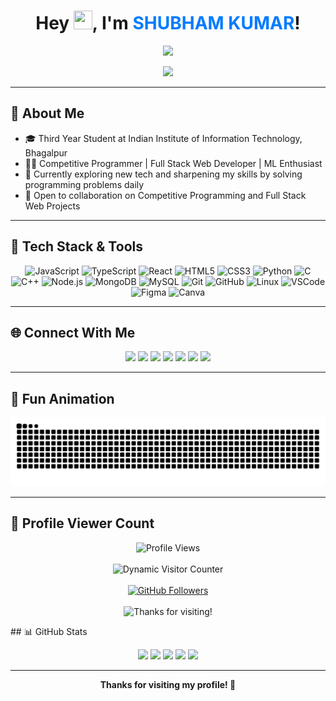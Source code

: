 <h1 align="center">Hey <img src="https://media.giphy.com/media/hvRJCLFzcasrR4ia7z/giphy.gif" height="30" width="30">, I'm <span style="color: #007bff;">SHUBHAM KUMAR</span>!</h1>

<p align="center">
  <img src="https://readme-typing-svg.herokuapp.com?center=true&lines=Competitive+Programmer;Full-Stack+Developer;AI/ML+Enthusiast;Always+curious...&color=007bff&size=22" />
</p>

<p align="center">
  <img src="https://media.giphy.com/media/LaVp0AyqR5bGsC5Cbm/giphy.gif" width="200"/>
</p>

---

## 💫 About Me

- 🎓 Third Year Student at Indian Institute of Information Technology, Bhagalpur
- 👨‍💻 Competitive Programmer | Full Stack Web Developer | ML Enthusiast
- 🌱 Currently exploring new tech and sharpening my skills by solving programming problems daily
- 🤝 Open to collaboration on Competitive Programming and Full Stack Web Projects

---

## 🚀 Tech Stack & Tools

<p align="center">
  <img src="https://cdn.jsdelivr.net/gh/devicons/devicon/icons/javascript/javascript-original.svg" height="30" alt="JavaScript"/>
  <img src="https://cdn.jsdelivr.net/gh/devicons/devicon/icons/typescript/typescript-original.svg" height="30" alt="TypeScript"/>
  <img src="https://cdn.jsdelivr.net/gh/devicons/devicon/icons/react/react-original.svg" height="30" alt="React"/>
  <img src="https://cdn.jsdelivr.net/gh/devicons/devicon/icons/html5/html5-original.svg" height="30" alt="HTML5"/>
  <img src="https://cdn.jsdelivr.net/gh/devicons/devicon/icons/css3/css3-original.svg" height="30" alt="CSS3"/>
  <img src="https://cdn.jsdelivr.net/gh/devicons/devicon/icons/python/python-original.svg" height="30" alt="Python"/>
  <img src="https://cdn.jsdelivr.net/gh/devicons/devicon/icons/c/c-original.svg" height="30" alt="C"/>
  <img src="https://cdn.jsdelivr.net/gh/devicons/devicon/icons/cplusplus/cplusplus-original.svg" height="30" alt="C++"/>
  <img src="https://cdn.jsdelivr.net/gh/devicons/devicon/icons/nodejs/nodejs-original.svg" height="30" alt="Node.js"/>
  <img src="https://cdn.jsdelivr.net/gh/devicons/devicon/icons/mongodb/mongodb-original.svg" height="30" alt="MongoDB"/>
  <img src="https://cdn.jsdelivr.net/gh/devicons/devicon/icons/mysql/mysql-original.svg" height="30" alt="MySQL"/>
  <img src="https://cdn.jsdelivr.net/gh/devicons/devicon/icons/git/git-original.svg" height="30" alt="Git"/>
  <img src="https://cdn.jsdelivr.net/gh/devicons/devicon/icons/github/github-original.svg" height="30" alt="GitHub"/>
  <img src="https://cdn.jsdelivr.net/gh/devicons/devicon/icons/linux/linux-original.svg" height="30" alt="Linux"/>
  <img src="https://cdn.jsdelivr.net/gh/devicons/devicon/icons/vscode/vscode-original.svg" height="30" alt="VSCode"/>
  <img src="https://cdn.jsdelivr.net/gh/devicons/devicon/icons/figma/figma-original.svg" height="30" alt="Figma"/>
  <img src="https://cdn.jsdelivr.net/gh/devicons/devicon/icons/canva/canva-original.svg" height="30" alt="Canva"/>
</p>

---

## 🌐 Connect With Me

<p align="center">
  <a href="https://www.linkedin.com/in/04shubham07/"><img src="https://img.shields.io/badge/LinkedIn-0077B5?style=for-the-badge&logo=linkedin&logoColor=white"></a>
  <a href="https://discord.com/users/"><img src="https://img.shields.io/badge/Discord-7289DA?style=for-the-badge&logo=discord&logoColor=white"></a>
  <a href="https://www.instagram.com/10.shubham.11"><img src="https://img.shields.io/badge/Instagram-E4405F?style=for-the-badge&logo=instagram&logoColor=white"></a>
  <a href="https://leetcode.com/shubham040711/"><img src="https://img.shields.io/badge/LeetCode-FFA116?style=for-the-badge&logo=leetCode&logoColor=white"></a>
  <a href="https://codeforces.com/profile/shubham040711"><img src="https://img.shields.io/badge/CodeForces-1F65B4?style=for-the-badge&logo=codeforces&logoColor=white"></a>
  <a href="https://www.codechef.com/users/badmos_coder"><img src="https://img.shields.io/badge/CodeChef-5B4638?style=for-the-badge&logo=codechef&logoColor=white"></a>
  <a href="mailto:shubham040711@gmail.com?subject=Hello%20Shubham,%20From%20Github"><img src="https://img.shields.io/badge/Gmail-D14836?style=for-the-badge&logo=gmail&logoColor=white"></a>
</p>

---

## 🐍 Fun Animation

<p align="center">
  <img src="https://github.com/siddiq0611/git_repo/blob/main/grid_snake.svg"/>
</p>

---

## 👀 Profile Viewer Count

<p align="center">
  <!-- Enhanced Komarev badge with emoji, correct URL encoding -->
  <img src="https://komarev.com/ghpvc/?username=04shubham7&label=👁️%20Profile%20Views&color=43E0FF&style=for-the-badge" alt="Profile Views"/>
  <br><br>
  <!-- Animated loli counter (fun avatars, live) -->
  <img src="https://count.getloli.com/get/@04shubham7?theme=moebooru" alt="Dynamic Visitor Counter"/>
  <br><br>
  <!-- Followers badge, centered -->
  <a href="https://github.com/04shubham7?tab=followers">
    <img src="https://img.shields.io/github/followers/04shubham7?label=Followers&style=social" alt="GitHub Followers"/>
  </a>
  <br><br>
  <!-- Animated typing SVG, centered and spaced -->
  <img src="https://readme-typing-svg.demolab.com?font=Fira+Code&weight=600&duration=2000&pause=1000&color=43E0FF&width=435&lines=Thanks+for+visiting+my+profile!" alt="Thanks for visiting!"/>
</p>
## 📊 GitHub Stats

<p align="center">
  <img src="https://github-readme-stats.vercel.app/api/top-langs/?username=04shubham7&theme=great-gatsby&hide_border=false&include_all_commits=false&count_private=true&layout=compact"/>
  <img src="https://github-readme-stats.vercel.app/api?username=04shubham7&theme=great-gatsby&hide_border=false&include_all_commits=false&count_private=true"/>
  <img src="https://github-readme-streak-stats.herokuapp.com/?user=04shubham7&theme=great-gatsby&hide_border=false"/>
  <img src="https://leetcard.jacoblin.cool/shubham040711?theme=dark&font=Kaisei%20HarunoUmi&ext=contest"/>
  <img src="https://codeforces-readme-stats.vercel.app/api/card?username=shubham040711&theme=aura&disable_animations=false&show_icons=true&force_username=true"/>
</p>

---

<p align="center">
  <b>Thanks for visiting my profile! 💙</b>
</p>
